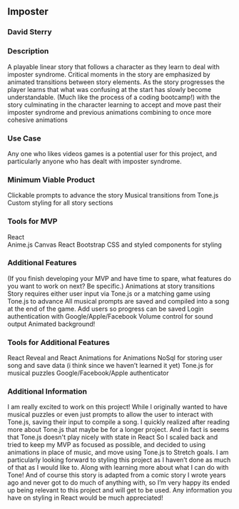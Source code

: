 ## Imposter
### David Sterry

### Description
A playable linear story that follows a character as they learn to deal with imposter syndrome. Critical moments in the story are emphasized by animated transitions between story elements. As the story progresses the player learns that what was confusing at the start has slowly become understandable. (Much like the process of a coding bootcamp!) with the story culminating in the character learning to accept and move past their imposter syndrome and previous animations combining to once more cohesive animations 

### Use Case
Any one who likes videos games is a potential user for this project, and particularly anyone who has dealt with imposter syndrome. 

### Minimum Viable Product

Clickable prompts to advance the story
Musical transitions from Tone.js
Custom styling for all story sections 

### Tools for MVP

React	
Anime.js
Canvas
React Bootstrap
CSS and styled components for styling 

### Additional Features
(If you finish developing your MVP and have time to spare, what features do you want to work on next? Be specific.)
Animations at story transitions 	
Story requires either user input via Tone.js or a matching game using Tone.js to advance 
All musical prompts are saved and compiled into a song at the end of the game. 
Add users so progress can be saved
Login authentication with Google/Apple/Facebook
Volume control for sound output 
Animated background! 

### Tools for Additional Features
React Reveal and React Animations for Animations 
NoSql for storing user song and save data (i think since we haven’t learned it yet)
Tone.js for musical puzzles 
Google/Facebook/Apple authenticator 

### Additional Information

I am really excited to work on this project! While I originally wanted to have musical puzzles or even just prompts to allow the user to interact with Tone.js, saving their input to compile a song. I quickly realized after reading more about Tone.js that maybe be for a longer project. And in fact is seems that Tone.js doesn't play nicely with state in React So I scaled back and tried to keep my MVP as focused as possible, and decided to using animations in place of music, and move using Tone.js to Stretch goals. I am particularly looking forward to styling this project as I haven’t done as much of that as I would like to. Along with learning more about what I can do with Tone! And of course this story is adapted from a comic story I wrote years ago and never got to do much of anything with, so I’m very happy its ended up being relevant to this project and will get to be used. Any information you have on styling in React would be much appreciated! 